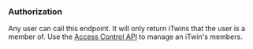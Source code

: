 ### Authorization

Any user can call this endpoint. It will only return iTwins that the user is a member of. Use the [Access Control API](https://developer.bentley.com/apis/access-control/) to manage an iTwin's members. 
